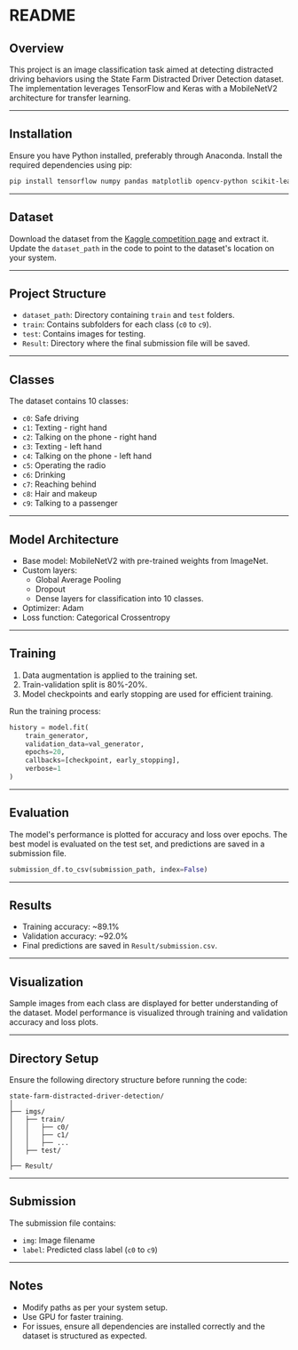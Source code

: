 # README

## Overview

This project is an image classification task aimed at detecting distracted driving behaviors using the State Farm Distracted Driver Detection dataset. The implementation leverages TensorFlow and Keras with a MobileNetV2 architecture for transfer learning.

---

## Installation

Ensure you have Python installed, preferably through Anaconda. Install the required dependencies using pip:

```bash
pip install tensorflow numpy pandas matplotlib opencv-python scikit-learn
```

---

## Dataset

Download the dataset from the [Kaggle competition page](https://www.kaggle.com/c/state-farm-distracted-driver-detection) and extract it. Update the `dataset_path` in the code to point to the dataset's location on your system.

---

## Project Structure

- `dataset_path`: Directory containing `train` and `test` folders.
- `train`: Contains subfolders for each class (`c0` to `c9`).
- `test`: Contains images for testing.
- `Result`: Directory where the final submission file will be saved.

---

## Classes

The dataset contains 10 classes:

- `c0`: Safe driving
- `c1`: Texting - right hand
- `c2`: Talking on the phone - right hand
- `c3`: Texting - left hand
- `c4`: Talking on the phone - left hand
- `c5`: Operating the radio
- `c6`: Drinking
- `c7`: Reaching behind
- `c8`: Hair and makeup
- `c9`: Talking to a passenger

---

## Model Architecture

- Base model: MobileNetV2 with pre-trained weights from ImageNet.
- Custom layers: 
  - Global Average Pooling
  - Dropout
  - Dense layers for classification into 10 classes.
- Optimizer: Adam
- Loss function: Categorical Crossentropy

---

## Training

1. Data augmentation is applied to the training set.
2. Train-validation split is 80%-20%.
3. Model checkpoints and early stopping are used for efficient training.

Run the training process:

```python
history = model.fit(
    train_generator,
    validation_data=val_generator,
    epochs=20,
    callbacks=[checkpoint, early_stopping],
    verbose=1
)
```

---

## Evaluation

The model's performance is plotted for accuracy and loss over epochs. The best model is evaluated on the test set, and predictions are saved in a submission file.

```python
submission_df.to_csv(submission_path, index=False)
```

---

## Results

- Training accuracy: ~89.1%
- Validation accuracy: ~92.0%
- Final predictions are saved in `Result/submission.csv`.

---

## Visualization

Sample images from each class are displayed for better understanding of the dataset. Model performance is visualized through training and validation accuracy and loss plots.

---

## Directory Setup

Ensure the following directory structure before running the code:

```
state-farm-distracted-driver-detection/
│
├── imgs/
│   ├── train/
│   │   ├── c0/
│   │   ├── c1/
│   │   ├── ...
│   ├── test/
│
├── Result/
```

---

## Submission

The submission file contains:

- `img`: Image filename
- `label`: Predicted class label (`c0` to `c9`)

---

## Notes

- Modify paths as per your system setup.
- Use GPU for faster training.
- For issues, ensure all dependencies are installed correctly and the dataset is structured as expected.



```python

```

